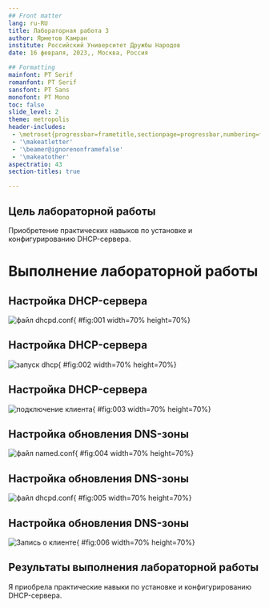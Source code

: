```yaml
---
## Front matter
lang: ru-RU
title: Лабораторная работа 3
author: Ярметов Камран
institute: Российский Университет Дружбы Народов
date: 16 февраля, 2023,, Москва, Россия

## Formatting
mainfont: PT Serif
romanfont: PT Serif
sansfont: PT Sans
monofont: PT Mono
toc: false
slide_level: 2
theme: metropolis
header-includes: 
 - \metroset{progressbar=frametitle,sectionpage=progressbar,numbering=fraction}
 - '\makeatletter'
 - '\beamer@ignorenonframefalse'
 - '\makeatother'
aspectratio: 43
section-titles: true

---
```


## Цель лабораторной работы

Приобретение практических навыков по установке и конфигурированию DHCP-сервера.

# Выполнение лабораторной работы

## Настройка DHCP-сервера

![файл dhcpd.conf](image/01.png){ #fig:001 width=70% height=70%}

## Настройка DHCP-сервера

![запуск dhcp](image/02.png){ #fig:002 width=70% height=70%}

## Настройка DHCP-сервера

![подключение клиента](image/03.png){ #fig:003 width=70% height=70%}

## Настройка обновления DNS-зоны

![файл named.conf](image/04.png){ #fig:004 width=70% height=70%}

## Настройка обновления DNS-зоны

![файл dhcpd.conf](image/05.png){ #fig:005 width=70% height=70%}

## Настройка обновления DNS-зоны

![Запись о клиенте](image/06.png){ #fig:006 width=70% height=70%}

## Результаты выполнения лабораторной работы

Я приобрела практические навыки по установке и конфигурированию DHCP-сервера.